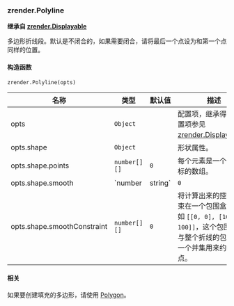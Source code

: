 ---
---

### zrender.Polyline

**继承自 [zrender.Displayable](#zrenderdisplayable)**

多边形折线段。默认是不闭合的，如果需要闭合，请将最后一个点设为和第一个点同样的位置。

#### 构造函数

`zrender.Polyline(opts)`

|名称|类型|默认值|描述|
|---|---|---|---|
|opts|`Object`||配置项，继承得到的配置项参见 [zrender.Displayable](#zrenderdisplayable)。|
|opts.shape|`Object`||形状属性。|
|opts.shape.points|`number[][]`|`0`|每个元素是一个横纵坐标的数组。|
|opts.shape.smooth|`number|string`|`0`|圆滑程度，取值范围为 `0` 到 `1` 之间的数字，`0` 表示不圆滑；也可以是特殊字符串 `'spline'` 表示用 Catmull-Rom spline 插值算法，否则默认用贝塞尔曲线插值算法。|
|opts.shape.smoothConstraint|`number[][]`|`0`|将计算出来的控制点约束在一个包围盒内。比如 `[[0, 0], [100, 100]]`，这个包围盒会与整个折线的包围盒做一个并集用来约束控制点。|

#### 相关

如果要创建填充的多边形，请使用 [Polygon](#zrenderpolygon)。
